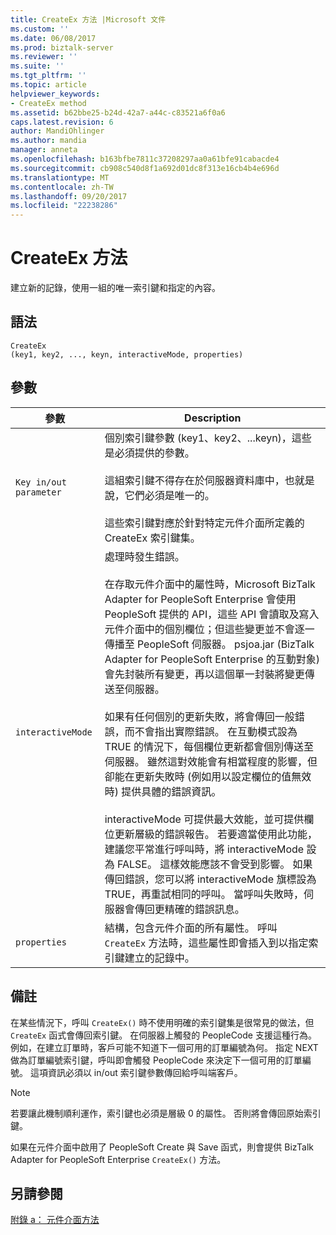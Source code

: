 ```yaml
---
title: CreateEx 方法 |Microsoft 文件
ms.custom: ''
ms.date: 06/08/2017
ms.prod: biztalk-server
ms.reviewer: ''
ms.suite: ''
ms.tgt_pltfrm: ''
ms.topic: article
helpviewer_keywords:
- CreateEx method
ms.assetid: b62bbe25-b24d-42a7-a44c-c83521a6f0a6
caps.latest.revision: 6
author: MandiOhlinger
ms.author: mandia
manager: anneta
ms.openlocfilehash: b163bfbe7811c37208297aa0a61bfe91cabacde4
ms.sourcegitcommit: cb908c540d8f1a692d01dc8f313e16cb4b4e696d
ms.translationtype: MT
ms.contentlocale: zh-TW
ms.lasthandoff: 09/20/2017
ms.locfileid: "22238286"
---
```

# <a name="createex-method"></a>CreateEx 方法
建立新的記錄，使用一組的唯一索引鍵和指定的內容。  
  
## <a name="syntax"></a>語法  
  
```  
CreateEx  
(key1, key2, ..., keyn, interactiveMode, properties)  
```  
  
## <a name="parameters"></a>參數  
  
|參數|Description|  
|---------------|-----------------|  
|`Key in/out parameter`|個別索引鍵參數 (key1、key2、...keyn)，這些是必須提供的參數。<br /><br /> 這組索引鍵不得存在於伺服器資料庫中，也就是說，它們必須是唯一的。<br /><br /> 這些索引鍵對應於針對特定元件介面所定義的 CreateEx 索引鍵集。|  
|`interactiveMode`|處理時發生錯誤。<br /><br /> 在存取元件介面中的屬性時，Microsoft BizTalk Adapter for PeopleSoft Enterprise 會使用 PeopleSoft 提供的 API，這些 API 會讀取及寫入元件介面中的個別欄位；但這些變更並不會逐一傳播至 PeopleSoft 伺服器。 psjoa.jar (BizTalk Adapter for PeopleSoft Enterprise 的互動對象) 會先封裝所有變更，再以這個單一封裝將變更傳送至伺服器。<br /><br /> 如果有任何個別的更新失敗，將會傳回一般錯誤，而不會指出實際錯誤。 在互動模式設為 TRUE 的情況下，每個欄位更新都會個別傳送至伺服器。 雖然這對效能會有相當程度的影響，但卻能在更新失敗時 (例如用以設定欄位的值無效時) 提供具體的錯誤資訊。<br /><br /> interactiveMode 可提供最大效能，並可提供欄位更新層級的錯誤報告。 若要適當使用此功能，建議您平常進行呼叫時，將 interactiveMode 設為 FALSE。 這樣效能應該不會受到影響。 如果傳回錯誤，您可以將 interactiveMode 旗標設為 TRUE，再重試相同的呼叫。 當呼叫失敗時，伺服器會傳回更精確的錯誤訊息。|  
|`properties`|結構，包含元件介面的所有屬性。 呼叫 `CreateEx` 方法時，這些屬性即會插入到以指定索引鍵建立的記錄中。|  
  
## <a name="remarks"></a>備註  
 在某些情況下，呼叫 `CreateEx()` 時不使用明確的索引鍵集是很常見的做法，但 `CreateEx` 函式會傳回索引鍵。 在伺服器上觸發的 PeopleCode 支援這種行為。 例如，在建立訂單時，客戶可能不知道下一個可用的訂單編號為何。 指定 NEXT 做為訂單編號索引鍵，呼叫即會觸發 PeopleCode 來決定下一個可用的訂單編號。 這項資訊必須以 in/out 索引鍵參數傳回給呼叫端客戶。  
  
> [!NOTE]
>  若要讓此機制順利運作，索引鍵也必須是層級 0 的屬性。 否則將會傳回原始索引鍵。  
  
 如果在元件介面中啟用了 PeopleSoft Create 與 Save 函式，則會提供 BizTalk Adapter for PeopleSoft Enterprise `CreateEx()` 方法。  
  
## <a name="see-also"></a>另請參閱  
 [附錄 a： 元件介面方法](../core/appendix-a-component-interface-methods.md)